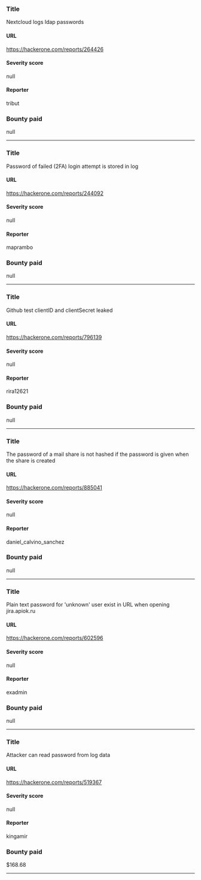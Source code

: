 ### Title
Nextcloud logs ldap passwords
#### URL 
https://hackerone.com/reports/264426
#### Severity score
null
#### Reporter 
tribut
### Bounty paid
null


---


### Title
Password of failed (2FA) login attempt is stored in log
#### URL 
https://hackerone.com/reports/244092
#### Severity score
null
#### Reporter 
maprambo
### Bounty paid
null


---


### Title
Github test clientID and clientSecret leaked
#### URL 
https://hackerone.com/reports/796139
#### Severity score
null
#### Reporter 
rira12621
### Bounty paid
null


---


### Title
The password of a mail share is not hashed if the password is given when the share is created
#### URL 
https://hackerone.com/reports/885041
#### Severity score
null
#### Reporter 
daniel_calvino_sanchez
### Bounty paid
null


---


### Title
Plain text password for 'unknown' user exist in URL when opening jira.apiok.ru
#### URL 
https://hackerone.com/reports/602596
#### Severity score
null
#### Reporter 
exadmin
### Bounty paid
null


---


### Title
Attacker can read password from log data
#### URL 
https://hackerone.com/reports/519367
#### Severity score
null
#### Reporter 
kingamir
### Bounty paid
$168.68


---


